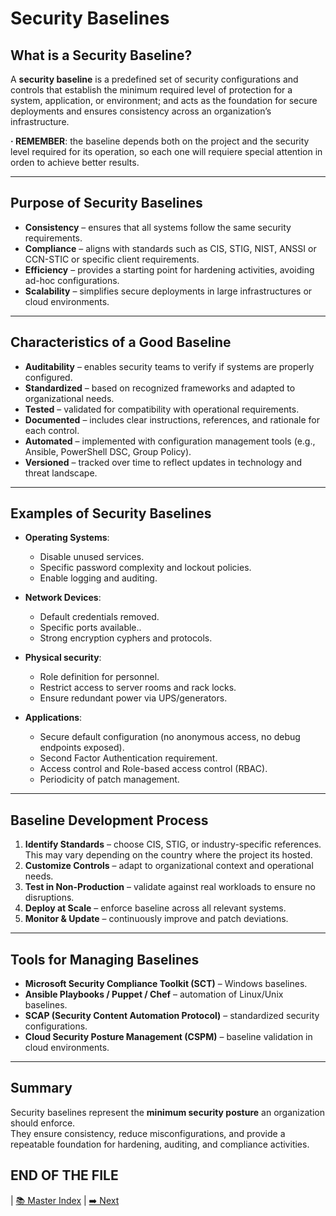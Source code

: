 
# Security Baselines

## What is a Security Baseline?
A **security baseline** is a predefined set of security configurations and controls that establish the minimum required level of protection for a system, application, or environment; and acts as the foundation for secure deployments and ensures consistency across an organization’s infrastructure.

**· REMEMBER**: the baseline depends both on the project and the security level required for its operation, so each one will requiere special attention in orden to achieve better results.

---

## Purpose of Security Baselines
- **Consistency** – ensures that all systems follow the same security requirements. 
- **Compliance** – aligns with standards such as CIS, STIG, NIST, ANSSI or CCN-STIC or specific client requirements.
- **Efficiency** – provides a starting point for hardening activities, avoiding ad-hoc configurations.  
- **Scalability** – simplifies secure deployments in large infrastructures or cloud environments.  

---

## Characteristics of a Good Baseline
- **Auditability** – enables security teams to verify if systems are properly configured.  
- **Standardized** – based on recognized frameworks and adapted to organizational needs.  
- **Tested** – validated for compatibility with operational requirements.  
- **Documented** – includes clear instructions, references, and rationale for each control.  
- **Automated** – implemented with configuration management tools (e.g., Ansible, PowerShell DSC, Group Policy).  
- **Versioned** – tracked over time to reflect updates in technology and threat landscape.  

---

## Examples of Security Baselines
- **Operating Systems**:  
  - Disable unused services.  
  - Specific password complexity and lockout policies.  
  - Enable logging and auditing.  

- **Network Devices**:  
  - Default credentials removed.  
  - Specific ports available..
  - Strong encryption cyphers and protocols.
  
- **Physical security**:  
  - Role definition for personnel.
  - Restrict access to server rooms and rack locks.
  - Ensure redundant power via UPS/generators.

- **Applications**:  
  - Secure default configuration (no anonymous access, no debug endpoints exposed).  
  - Second Factor Authentication requirement.
  - Access control and Role-based access control (RBAC).  
  - Periodicity of patch management.  

---

## Baseline Development Process
1. **Identify Standards** – choose CIS, STIG, or industry-specific references. This may vary depending  on the country where the project its hosted.
2. **Customize Controls** – adapt to organizational context and operational needs.  
3. **Test in Non-Production** – validate against real workloads to ensure no disruptions.  
4. **Deploy at Scale** – enforce baseline across all relevant systems.  
5. **Monitor & Update** – continuously improve and patch deviations.  

---

## Tools for Managing Baselines
- **Microsoft Security Compliance Toolkit (SCT)** – Windows baselines.  
- **Ansible Playbooks / Puppet / Chef** – automation of Linux/Unix baselines.  
- **SCAP (Security Content Automation Protocol)** – standardized security configurations.  
- **Cloud Security Posture Management (CSPM)** – baseline validation in cloud environments.  

---

## Summary
Security baselines represent the **minimum security posture** an organization should enforce.  
They ensure consistency, reduce misconfigurations, and provide a repeatable foundation for hardening, auditing, and compliance activities.
















END OF THE FILE
---
| [📚 Master Index](../MASTER.md) | [➡️ Next](principles_baselines.md)